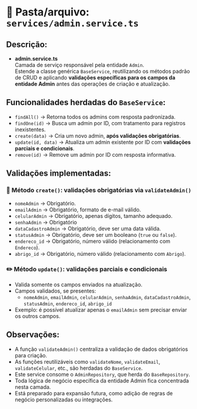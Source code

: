# 📂 Pasta/arquivo: `services/admin.service.ts`

## Descrição:

- **admin.service.ts**  
  Camada de serviço responsável pela entidade `Admin`.  
  Estende a classe genérica `BaseService`, reutilizando os métodos padrão de CRUD e aplicando **validações específicas para os campos da entidade Admin** antes das operações de criação e atualização.

## Funcionalidades herdadas do `BaseService`:

- `findAll()` → Retorna todos os admins com resposta padronizada.  
- `findOne(id)` → Busca um admin por ID, com tratamento para registros inexistentes.  
- `create(data)` → Cria um novo admin, **após validações obrigatórias**.  
- `update(id, data)` → Atualiza um admin existente por ID com **validações parciais e condicionais**.  
- `remove(id)` → Remove um admin por ID com resposta informativa.  

## Validações implementadas:

### 📌 Método `create()`: validações obrigatórias via `validateAdmin()`

- `nomeAdmin` → Obrigatório. 
- `emailAdmin` → Obrigatório, formato de e-mail válido.  
- `celularAdmin` → Obrigatório, apenas dígitos, tamanho adequado.  
- `senhaAdmin` → Obrigatório 
- `dataCadastroAdmin` → Obrigatório, deve ser uma data válida.  
- `statusAdmin` → Obrigatório, deve ser um booleano (`true` ou `false`).  
- `endereco_id` → Obrigatório, número válido (relacionamento com `Endereco`).  
- `abrigo_id` → Obrigatório, número válido (relacionamento com `Abrigo`).  

### ✏️ Método `update()`: validações parciais e condicionais

- Valida somente os campos enviados na atualização.
- Campos validados, se presentes:
  - `nomeAdmin`, `emailAdmin`, `celularAdmin`, `senhaAdmin`, `dataCadastroAdmin`, `statusAdmin`, `endereco_id`, `abrigo_id`
- Exemplo: é possível atualizar apenas o `emailAdmin` sem precisar enviar os outros campos.

## Observações:

- A função `validateAdmin()` centraliza a validação de dados obrigatórios para criação.
- As funções reutilizáveis como `validateNome`, `validateEmail`, `validateCelular`, etc., são herdadas do `BaseService`.
- Este service consome o `AdminRepository`, que herda do `BaseRepository`.
- Toda lógica de negócio específica da entidade Admin fica concentrada nesta camada.
- Está preparado para expansão futura, como adição de regras de negócio personalizadas ou integrações.
